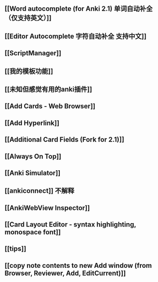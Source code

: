 ## [[Word autocomplete (for Anki 2.1) 单词自动补全（仅支持英文）]]
## [[Editor Autocomplete 字符自动补全 支持中文]]
## [[ScriptManager]]
## [[我的模板功能]]
## [[未知但感觉有用的anki插件]]
## [[Add Cards - Web Browser]]
## [[Add Hyperlink]]
## [[Additional Card Fields (Fork for 2.1)]]
## [[Always On Top]]
## [[Anki Simulator]]
## [[ankiconnect]] 不解释
## [[AnkiWebView Inspector]]
## [[Card Layout Editor - syntax highlighting, monospace font]]
## [[tips]]
## [[copy note contents to new Add window (from Browser, Reviewer, Add, EditCurrent)]]
